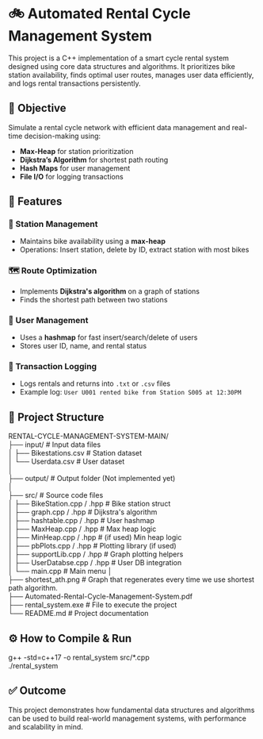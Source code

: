 # 🚲 Automated Rental Cycle Management System

This project is a C++ implementation of a smart cycle rental system designed using core data structures and algorithms. It prioritizes bike station availability, finds optimal user routes, manages user data efficiently, and logs rental transactions persistently.

## 📌 Objective

Simulate a rental cycle network with efficient data management and real-time decision-making using:

- **Max-Heap** for station prioritization
- **Dijkstra’s Algorithm** for shortest path routing
- **Hash Maps** for user management
- **File I/O** for logging transactions

## 🧠 Features

### 🚉 Station Management

- Maintains bike availability using a **max-heap**
- Operations: Insert station, delete by ID, extract station with most bikes

### 🗺️ Route Optimization

- Implements **Dijkstra's algorithm** on a graph of stations
- Finds the shortest path between two stations

### 👥 User Management

- Uses a **hashmap** for fast insert/search/delete of users
- Stores user ID, name, and rental status

### 🧾 Transaction Logging

- Logs rentals and returns into `.txt` or `.csv` files
- Example log: `User U001 rented bike from Station S005 at 12:30PM`

## 📁 Project Structure

RENTAL-CYCLE-MANAGEMENT-SYSTEM-MAIN/  
├── input/ # Input data files  
│ ├── Bikestations.csv # Station dataset  
│ └── Userdata.csv # User dataset  
│  
├── output/ # Output folder (Not implemented yet)  
│  
├── src/ # Source code files  
│ ├── BikeStation.cpp / .hpp # Bike station struct  
│ ├── graph.cpp / .hpp # Dijkstra's algorithm  
│ ├── hashtable.cpp / .hpp # User hashmap  
│ ├── MaxHeap.cpp / .hpp # Max heap logic  
│ ├── MinHeap.cpp / .hpp # (if used) Min heap logic  
│ ├── pbPlots.cpp / .hpp # Plotting library (if used)  
│ ├── supportLib.cpp / .hpp # Graph plotting helpers  
│ ├── UserDatabse.cpp / .hpp # User DB integration  
│ └── main.cpp # Main menu
│  
├── shortest_ath.png # Graph that regenerates every time we use shortest path algorithm.  
├── Automated-Rental-Cycle-Management-System.pdf  
├── rental_system.exe # File to execute the project  
└── README.md # Project documentation  


## ⚙️ How to Compile & Run

g++ -std=c++17 -o rental_system src/*.cpp  
./rental_system


## ✅ Outcome
This project demonstrates how fundamental data structures and algorithms can be used to build real-world management systems, with performance and scalability in mind.
